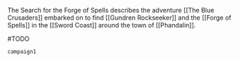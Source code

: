 The Search for the Forge of Spells describes the adventure [[The Blue Crusaders]] embarked on to find [[Gundren Rockseeker]] and the [[Forge of Spells]] in the [[Sword Coast]] around the town of [[Phandalin]].

#TODO

```timeline
campaign1
```
